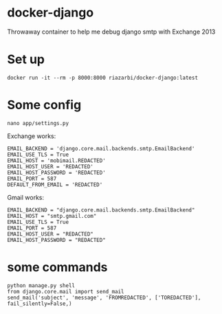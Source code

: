 # docker-django
Throwaway container to help me debug django smtp with Exchange 2013

# Set up
`docker run -it --rm -p 8000:8000 riazarbi/docker-django:latest`

# Some config
`nano app/settings.py`


Exchange works:
```
EMAIL_BACKEND = 'django.core.mail.backends.smtp.EmailBackend'
EMAIL_USE_TLS = True
EMAIL_HOST = 'mobimail.REDACTED'
EMAIL_HOST_USER = 'REDACTED'
EMAIL_HOST_PASSWORD = 'REDACTED'
EMAIL_PORT = 587
DEFAULT_FROM_EMAIL = 'REDACTED'
```

Gmail works:
```
EMAIL_BACKEND = "django.core.mail.backends.smtp.EmailBackend"
EMAIL_HOST = "smtp.gmail.com"
EMAIL_USE_TLS = True
EMAIL_PORT = 587
EMAIL_HOST_USER = "REDACTED"
EMAIL_HOST_PASSWORD = "REDACTED"
```

# some commands
`python manage.py shell`  
`from django.core.mail import send_mail`  
`send_mail('subject', 'message', 'FROMREDACTED', ['TOREDACTED'], fail_silently=False,)`  
